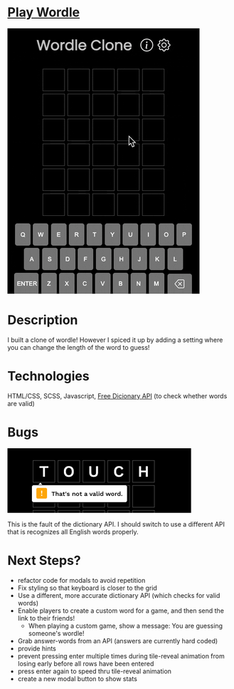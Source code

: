 # [Play Wordle](https://bestwordle.netlify.app/)

![wordle gif](./github-images/wordle-demo-1.gif)

# Description

I built a clone of wordle! However I spiced it up by adding a setting where you can change the length of the word to guess!

# Technologies

HTML/CSS, SCSS, Javascript, [Free Dicionary API](https://dictionaryapi.dev/) (to check whether words are valid)

# Bugs

![invalid word](./github-images/bug-not-a-valid-word.png)

This is the fault of the dictionary API. I should switch to use a different API that is recognizes all English words properly.

# Next Steps?

- refactor code for modals to avoid repetition
- Fix styling so that keyboard is closer to the grid
- Use a different, more accurate dictionary API (which checks for valid words)
- Enable players to create a custom word for a game, and then send the link to their friends!
  - When playing a custom game, show a message: You are guessing someone's wordle!
- Grab answer-words from an API (answers are currently hard coded)
- provide hints
- prevent pressing enter multiple times during tile-reveal animation from losing early before all rows have been entered
- press enter again to speed thru tile-reveal animation
- create a new modal button to show stats
